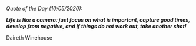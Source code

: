 *Quote of the Day (10/05/2020):*

_**Life is like a camera: just focus on what is important, capture good times, develop from negative, and if things do not work out, take another shot!**_

Daireth Winehouse